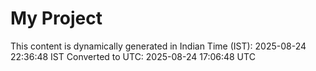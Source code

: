 # My Project

This content is dynamically generated in Indian Time (IST): 2025-08-24 22:36:48 IST
Converted to UTC: 2025-08-24 17:06:48 UTC
